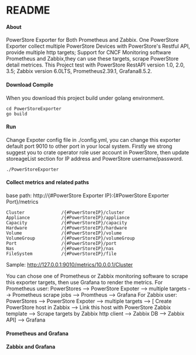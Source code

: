 # README

#### About

PowerStore Exporter for Both Prometheus and Zabbix.
One PowerStore Exporter collect multiple PowerStore Devices with PowerStore's Restful API, provide multiple http targets; Support for CNCF Monitoring software Prometheus and Zabbix,they can use these targets, scrape PowerStore detail metrices.
This Project test with PowerStore RestAPI version 1.0, 2.0, 3.5; Zabbix version 6.0LTS, Prometheus2.39.1, Grafana8.5.2.

#### Download Compile
When you download this project build under golang environment.

```
cd PowerStoreExporter
go build
```
#### Run
Change  Expoter config file in ./config.yml, you can change this exporter default port 9010  to other port in your local system.
Firstly we strong suggest you to crate operator role user account in PowerStore, then update storeageList section for IP address and PowerStore username/password.
```
./PowerStoreExporter
```


#### Collect metrics and related paths
base path: http://{#PowerStore Exporter IP}:{#PowerStore Exporter Port}/metrics

```
Cluster              /{#PowerStoreIP}/cluster
Appliance            /{#PowerStoreIP}/appliance
Capacity             /{#PowerStoreIP}/capacity
Hardware             /{#PowerStoreIP}/hardware
Volume               /{#PowerStoreIP}/volume
VolumeGroup          /{#PowerStoreIP}/volumeGroup
Port                 /{#PowerStoreIP}/port
Nas                  /{#PowerStoreIP}/nas
FileSystem           /{#PowerStoreIP}/file
```
Sample: http://127.0.0.1:9010/metrics/10.0.0.1/Cluster

You can chose one of Prometheus or Zabbix monitoring software to scrape this exporter targets, then use Grafana to render the metrics.
For Prometheus user: PowerStores --> PowerStore Expoter --> multiple targets --> Prometheus scrape jobs --> Promtheus --> Grafana
For Zabbix user: PowerStores --> PowerStore Expoter --> multiple targets --> [ Create PowerStore host in Zabbix --> Link this host with PowerStore Zabbix template --> Scrape targets by Zabbix http client --> Zabbix DB --> Zabbix API] --> Grafana

#### Prometheus and Grafana



#### Zabbix and Grafana
